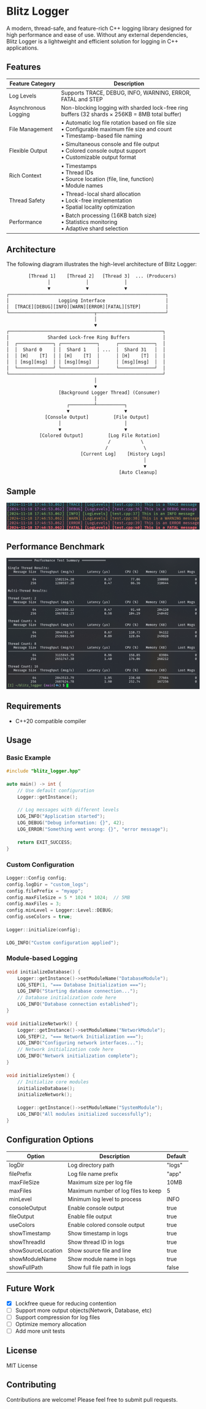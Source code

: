 # Blitz Logger

A modern, thread-safe, and feature-rich C++ logging library designed for high performance and ease of use. Without any external dependencies, Blitz Logger is a lightweight and efficient solution for logging in C++ applications.

## Features

| Feature Category     | Description                                                                                                                     |
| -------------------- | ------------------------------------------------------------------------------------------------------------------------------- |
| Log Levels           | Supports TRACE, DEBUG, INFO, WARNING, ERROR, FATAL and STEP                                                                     |
| Asynchronous Logging | Non-blocking logging with sharded lock-free ring buffers (32 shards × 256KB = 8MB total buffer)                                 |
| File Management      | • Automatic log file rotation based on file size<br>• Configurable maximum file size and count<br>• Timestamp-based file naming |
| Flexible Output      | • Simultaneous console and file output<br>• Colored console output support<br>• Customizable output format                      |
| Rich Context         | • Timestamps<br>• Thread IDs<br>• Source location (file, line, function)<br>• Module names                                      |
| Thread Safety        | • Thread-local shard allocation<br>• Lock-free implementation<br>• Spatial locality optimization                                |
| Performance          | • Batch processing (16KB batch size)<br>• Statistics monitoring<br>• Adaptive shard selection                                   |

## Architecture

The following diagram illustrates the high-level architecture of Blitz Logger:

```
        [Thread 1]    [Thread 2]   [Thread 3]  ... (Producers)
               │             │             │
               ▼             ▼             ▼
┌─────────────────────────────────────────────────────────┐
│                  Logging Interface                      │
│  [TRACE][DEBUG][INFO][WARN][ERROR][FATAL][STEP]         │
└───────────────────────────────┬─────────────────────────┘
                                │
                                ▼
┌────────────────────────────────────────────────────────┐
│              Sharded Lock-free Ring Buffers            │
│  ┌─────────────┐ ┌─────────────┐      ┌─────────────┐  │
│  │  Shard 0    │ │  Shard 1    │ ...  │  Shard 31   │  │
│  │ [H]    [T]  │ │ [H]    [T]  │      │ [H]    [T]  │  │
│  │ [msg][msg]  │ │ [msg][msg]  │      │ [msg][msg]  │  │
│  └─────────────┘ └─────────────┘      └─────────────┘  │
└────────────────────────────────────────────────────────┘
                                │
                                ▼
                   [Background Logger Thread] (Consumer)
                                │
                      ┌─────────┴──────────┐
                      ▼                    ▼
              [Console Output]         [File Output]
                   │                       │
                   ▼                       ▼
            [Colored Output]         [Log File Rotation]
                                     /           \
                                    /             \
                           [Current Log]    [History Logs]
                                                  │
                                                  ▼
                                         [Auto Cleanup]

```

## Sample

![Sample](sample.png)

## Performance Benchmark

![Performance](performance.png)

## Requirements

- C++20 compatible compiler

## Usage

### Basic Example

```cpp
#include "blitz_logger.hpp"

auto main() -> int {
    // Use default configuration
    Logger::getInstance();

    // Log messages with different levels
    LOG_INFO("Application started");
    LOG_DEBUG("Debug information: {}", 42);
    LOG_ERROR("Something went wrong: {}", "error message");

    return EXIT_SUCCESS;
}
```

### Custom Configuration

```cpp
Logger::Config config;
config.logDir = "custom_logs";
config.filePrefix = "myapp";
config.maxFileSize = 5 * 1024 * 1024;  // 5MB
config.maxFiles = 3;
config.minLevel = Logger::Level::DEBUG;
config.useColors = true;

Logger::initialize(config);

LOG_INFO("Custom configuration applied");
```

### Module-based Logging

```cpp
void initializeDatabase() {
    Logger::getInstance()->setModuleName("DatabaseModule");
    LOG_STEP(1, "=== Database Initialization ===");
    LOG_INFO("Starting database connection...");
    // Database initialization code here
    LOG_INFO("Database connection established");
}

void initializeNetwork() {
    Logger::getInstance()->setModuleName("NetworkModule");
    LOG_STEP(2, "=== Network Initialization ===");
    LOG_INFO("Configuring network interfaces...");
    // Network initialization code here
    LOG_INFO("Network initialization complete");
}

void initializeSystem() {
    // Initialize core modules
    initializeDatabase();
    initializeNetwork();

    Logger::getInstance()->setModuleName("SystemModule");
    LOG_INFO("All modules initialized successfully");
}
```

## Configuration Options

| Option             | Description                         | Default |
| ------------------ | ----------------------------------- | ------- |
| logDir             | Log directory path                  | "logs"  |
| filePrefix         | Log file name prefix                | "app"   |
| maxFileSize        | Maximum size per log file           | 10MB    |
| maxFiles           | Maximum number of log files to keep | 5       |
| minLevel           | Minimum log level to process        | INFO    |
| consoleOutput      | Enable console output               | true    |
| fileOutput         | Enable file output                  | true    |
| useColors          | Enable colored console output       | true    |
| showTimestamp      | Show timestamp in logs              | true    |
| showThreadId       | Show thread ID in logs              | true    |
| showSourceLocation | Show source file and line           | true    |
| showModuleName     | Show module name in logs            | true    |
| showFullPath       | Show full file path in logs         | false   |

## Future Work

- [x] Lockfree queue for reducing contention
- [ ] Support more output objects(Network, Database, etc)
- [ ] Support compression for log files
- [ ] Optimize memory allocation
- [ ] Add more unit tests

## License

MIT License

## Contributing

Contributions are welcome! Please feel free to submit pull requests.
